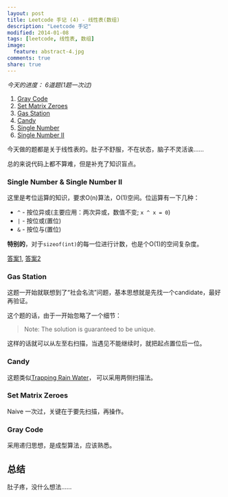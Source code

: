 ```yaml
---
layout: post
title: Leetcode 手记 (4) - 线性表(数组)
description: "Leetcode 手记"
modified: 2014-01-08
tags: [leetcode, 线性表, 数组]
image:
  feature: abstract-4.jpg
comments: true
share: true
---
```


*今天的进度： 6道题(1题一次过)*

1. [Gray Code](http://oj.leetcode.com/problems/gray-code/)
2. [Set Matrix Zeroes](http://oj.leetcode.com/problems/set-matrix-zeroes/)
3. [Gas Station](http://oj.leetcode.com/problems/gas-station/)
4. [Candy](http://oj.leetcode.com/problems/candy/)
5. [Single Number](http://oj.leetcode.com/problems/single-number/)
6. [Single Number II](http://oj.leetcode.com/problems/single-number-ii/)

今天做的题都是关于线性表的。肚子不舒服，不在状态，脑子不灵活诶……

总的来说代码上都不算难，但是补充了知识盲点。

### Single Number & Single Number II ###
这里是考位运算的知识，要求O(n)算法，O(1)空间。位运算有一下几种：

* `^` - 按位异或(主要应用：两次异或，数值不变; `x ^ x = 0`)
* `|` - 按位或(置位)
* `&` - 按位与(置位)

**特别的**，对于`sizeof(int)`的每一位进行计数，也是个O(1)的空间复杂度。

[答案1](http://oj.leetcode.com/submissions/detail/2576768/), [答案2](http://oj.leetcode.com/submissions/detail/2577019/)

### Gas Station ###
这题一开始就联想到了“社会名流”问题，基本思想就是先找一个candidate，最好再验证。

这个题的话，由于一开始忽略了一个细节：

>   Note:
>   The solution is guaranteed to be unique.

这样的话就可以从左至右扫描，当遇见不能继续时，就把起点置位后一位。

### Candy ###
这题类似[Trapping Rain Water](http://oj.leetcode.com/problems/trapping-rain-water/)，
可以采用两侧扫描法。

### Set Matrix Zeroes ###
Naive 一次过，关键在于要先扫描，再操作。

### Gray Code ###
采用递归思想，是成型算法，应该熟悉。

## 总结 ##
肚子疼，没什么想法……

